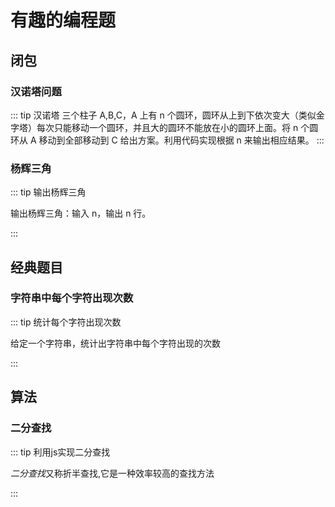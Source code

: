 # 有趣的编程题

## 闭包

### 汉诺塔问题

::: tip 汉诺塔
三个柱子 A,B,C，A 上有 n 个圆环，圆环从上到下依次变大（类似金字塔）每次只能移动一个圆环，并且大的圆环不能放在小的圆环上面。将 n 个圆环从 A 移动到全部移动到 C 给出方案。利用代码实现根据 n 来输出相应结果。
:::

<hideShow>
<template slot="example">

n = 1

    A -----> C

n = 2

    A -----> B
    A -----> C
    B -----> C

</template>
<template slot="answer">

```javascript
function move(n, a, b, c) {
  if (n === 1) {
    return console.log(a, ' ----->', c)
  }
  move(n - 1, a, c, b)
  move(1, a, b, c)
  move(n - 1, b, a, c)
}
move(3, 'A', 'B', 'C')
```

</template>
</hideShow>

### 杨辉三角
::: tip 输出杨辉三角

输出杨辉三角：输入 n，输出 n 行。

:::


<hideShow>
<template slot="example">

n = 1

    1

n = 3

    1
    1, 1
    1, 2, 1

</template>
<template slot="answer">

```javascript
function triangle(n) {
  let list = [1]
  let num = 0
  while (num < n) {
    console.log(list)
    const arr = []
    num++

    list.push(0)
    list.reduce((a, b, key) => {
      arr[key] = a + b
      return b
    }, 0)
    list = arr
  }
}
triangle(15)
```

</template>
</hideShow>

## 经典题目

### 字符串中每个字符出现次数

::: tip 统计每个字符出现次数

给定一个字符串，统计出字符串中每个字符出现的次数

:::
<hideShow>
<template slot="example">

str = '1122qqqe'

    1: 2,
    2: 2,
    q: 3,
    e: 1

</template>
<template slot="answer">

```javascript
let str = '1234qwer*)('
const obj = Array.prototype.reduce.call(str, (a, b) => {
  a[b] ? a[b]++ : a[b] = 1
  return a
}, {})
console.log(obj)
```

</template>
</hideShow>

## 算法

### 二分查找

::: tip 利用js实现二分查找

*二分查找*又称折半查找,它是一种效率较高的查找方法

:::

<hideShow>
<template slot="example">

`<无>`

</template>
<template slot="answer">

```javascript
function findArr(arr, val) {
  let low = 0
  let high = arr.length - 1
  while (low <= high) {
    let index = parseInt((low + high) / 2)
    let guess = arr[index]
    if (guess == val) return index
    if (guess > val) high = parseInt(index - 1)
    else low = index + 1
  }
  return -1
}
```

</template>
</hideShow>

